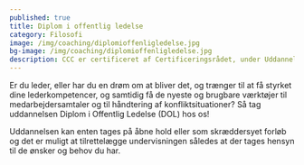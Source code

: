 ```yaml
---
published: true
title: Diplom i offentlig ledelse
category: Filosofi
image: /img/coaching/diplomioffenligledelse.jpg
bg-image: /img/coaching/diplomioffenligledelse.jpg
description: CCC er certificeret af Certificeringsrådet, under Uddannelses- og Forskningsministeriet, og udbyder en række fag på uddannelsen Diplom i offentlig ledelse. Hos os er uddannelsen fleksibel – du bestemmer selv hvornår du ønsker at starte og i hvilken rækkefølge du tager fagene.
---
```


Er du leder, eller har du en drøm om at bliver det, og trænger til at få styrket dine lederkompetencer, og samtidig få de nyeste og brugbare værktøjer til medarbejdersamtaler og til håndtering af konfliktsituationer? Så tag uddannelsen Diplom i Offentlig Ledelse (DOL) hos os!

Uddannelsen kan enten tages på åbne hold eller som skræddersyet forløb og det er muligt at tilrettelægge undervisningen således at der tages hensyn til de ønsker og behov du har.